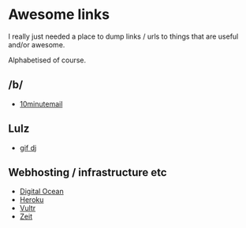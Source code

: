 # Awesome links
I really just needed a place to dump links / urls to things that are useful and/or awesome.

Alphabetised of course.

## /b/
* [10minutemail](https://10minutemail.net/)

## Lulz
* [gif dj](http://gif.dj)

## Webhosting / infrastructure etc
* [Digital Ocean](https://digitalocean.com)
* [Heroku](https://digitalocean.com)
* [Vultr](https://www.vultr.com/)
* [Zeit](https://zeit.co/)
